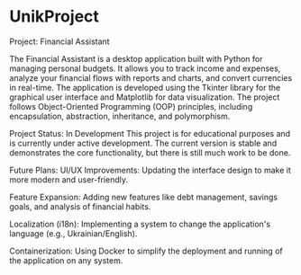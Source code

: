# UnikProject
Project: Financial Assistant

 The Financial Assistant is a desktop application built with Python for managing personal budgets. It allows you to track income and expenses, analyze your financial flows with reports and charts, and convert currencies in real-time.
The application is developed using the Tkinter library for the graphical user interface and Matplotlib for data visualization. The project follows Object-Oriented Programming (OOP) principles, including encapsulation, abstraction, inheritance, and polymorphism.

Project Status: In Development
 This project is for educational purposes and is currently under active development. The current version is stable and demonstrates the core functionality, but there is still much work to be done.

Future Plans:
 UI/UX Improvements: Updating the interface design to make it more modern and user-friendly.

 Feature Expansion: Adding new features like debt management, savings goals, and analysis of financial habits.

 Localization (i18n): Implementing a system to change the application's language (e.g., Ukrainian/English).

 Containerization: Using Docker to simplify the deployment and running of the application on any system.

